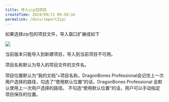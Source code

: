 ```yaml
---
title: 导入zip包项目
createTime: 2024/09/11 09:50:34
permalink: /docs/importZip/
---
```


如果选择zip包的项目文件，导入窗口扩展成如下

![](5576b9b8f0ad9.png)

当前版本只能导入到新建项目，导入到当前项目不可用。

项目名称默认为导入的项目文件的文件名。

项目位置默认为“我的文档”+项目名称。DragonBones Professional会记住上一次用户选择的路径，勾选了“使用默认位置”的话，DragonBones Professional 会默认使用上一次用户选择的路径。 不勾选“使用默认位置“的话，用户可以手动指定项目保存的位置。



